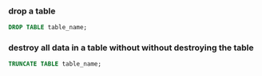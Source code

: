 

### drop a table

```sql
DROP TABLE table_name;
```

### destroy all data in a table without without destroying the table

```sql
TRUNCATE TABLE table_name;
```

